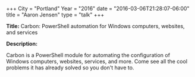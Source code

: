 +++
City = "Portland"
Year = "2016"
date = "2016-03-06T21:28:07-06:00"
title = "Aaron Jensen"
type = "talk"
+++

**Title:** Carbon: PowerShell automation for Windows computers, websites, and services

**Description:**

Carbon is a PowerShell module for automating the configuration of Windows computers, websites, services, and more. Come see all the cool problems it has already solved so you don't have to.


